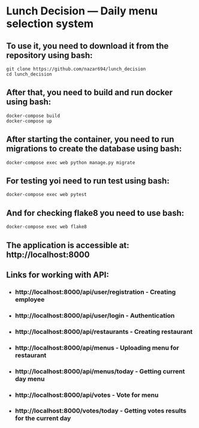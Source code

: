 # Lunch Decision — Daily menu selection system

## To use it, you need to download it from the repository using bash:
```angular2html
git clone https://github.com/nazar694/lunch_decision
cd lunch_decision
```

## After that, you need to build and run docker using bash:
```angular2html
docker-compose build
docker-compose up
```

## After starting the container, you need to run migrations to create the database using bash:
```angular2html
docker-compose exec web python manage.py migrate
```

## For testing yoi need to run test using bash:
```angular2html
docker-compose exec web pytest
```

## And for checking flake8 you need to use bash:
```angular2html
docker-compose exec web flake8
```

## The application is accessible at: http://localhost:8000

## Links for working with API:
- ### http://localhost:8000/api/user/registration - Creating employee
- ### http://localhost:8000/api/user/login - Authentication
- ### http://localhost:8000/api/restaurants - Creating restaurant
- ### http://localhost:8000/api/menus - Uploading menu for restaurant
- ### http://localhost:8000/api/menus/today - Getting current day menu
- ### http://localhost:8000/api/votes - Vote for menu
- ### http://localhost:8000/votes/today - Getting votes results for the current day
